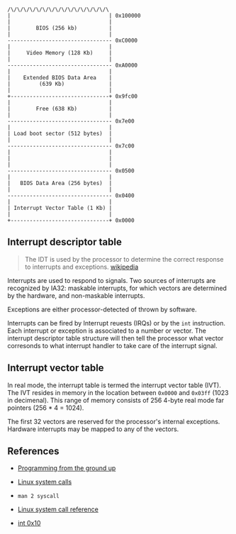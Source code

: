 ```
/\/\/\/\/\/\/\/\/\/\/\/\/\/\/\/\  
|                               | 0x100000
|                               |
|        BIOS (256 kb)          |
|                               |
--------------------------------- 0xC0000
|                               |
|     Video Memory (128 Kb)     |
|                               |
--------------------------------- 0xA0000
|                               |
|    Extended BIOS Data Area    |
|         (639 Kb)              |
|                               |
+-------------------------------+ 0x9fc00
|                               |
|        Free (638 Kb)          |
|                               |
--------------------------------- 0x7e00
|                               |
| Load boot sector (512 bytes)  |
|                               |
--------------------------------- 0x7c00
|                               |
|                               |
|                               |
--------------------------------- 0x0500
|                               |
|   BIOS Data Area (256 bytes)  |
|                               |
--------------------------------- 0x0400
|                               |
| Interrupt Vector Table (1 Kb) |
|                               |
+-------------------------------+ 0x0000
```


## Interrupt descriptor table

> The IDT is used by the processor to determine the correct response to
> interrupts and exceptions.
> [wikipedia](https://en.wikipedia.org/wiki/Interrupt_descriptor_table)

Interrupts are used to respond to signals.
Two sources of interrupts are recognized by IA32: maskable interrupts, for
which vectors are determined by the hardware, and non-maskable interrupts.

Exceptions are either processor-detected of thrown by software.

Interrupts can be fired by Interrupt reuests (IRQs) or by the `int`
instruction.
Each interrupt or exception is associated to a number or vector.
The interrupt descriptor table structure will then tell the processor what
vector corresonds to what interrupt handler to take care of the interrupt
signal.

## Interrupt vector table
In real mode, the interrupt table is termed the interrupt vector table (IVT).
The IVT resides in memory in the location between `0x0000` and `0x03ff` 
(1023 in decimenal).
This range of memory consists of 256 4-byte real mode far pointers (256 * 4 = 1024).

The first 32 vectors are reserved for the processor's internal exceptions.
Hardware interrupts may be mapped to any of the vectors.

## References
* [Programming from the ground up](https://www.amazon.com/Programming-Ground-Up-Jonathan-Bartlett/dp/1616100648)

* [Linux system calls](https://www.linuxjournal.com/article/4048)

* `man 2 syscall`

* [Linux system call reference](https://syscalls.kernelgrok.com/)

* [int 0x10](https://en.wikipedia.org/wiki/INT_10H)
